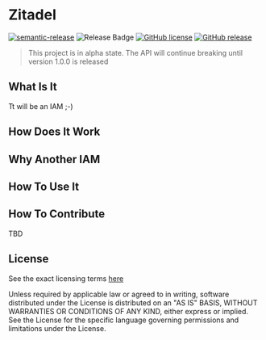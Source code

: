 # Zitadel

[![semantic-release](https://img.shields.io/badge/%20%20%F0%9F%93%A6%F0%9F%9A%80-semantic--release-e10079.svg)](https://github.com/semantic-release/semantic-release)
![Release Badge](https://github.com/caos/zitadel/workflows/Test,%20Build,%20Release/badge.svg)
[![GitHub license](https://img.shields.io/github/license/caos/zitadel)](https://github.com/caos/zitadel/blob/master/LICENSE)
[![GitHub release](https://img.shields.io/github/release/caos/zitadel)](https://gitHub.com/caos/zitadel/releases/)

> This project is in alpha state. The API will continue breaking until version 1.0.0 is released

## What Is It

Tt will be an IAM ;-)

## How Does It Work

## Why Another IAM

## How To Use It

## How To Contribute

TBD

## License

See the exact licensing terms [here](./LICENSE)

Unless required by applicable law or agreed to in writing, software distributed under the License is distributed on an "AS IS" BASIS, WITHOUT WARRANTIES OR CONDITIONS OF ANY KIND, either express or implied. See the License for the specific language governing permissions and limitations under the License.
 
